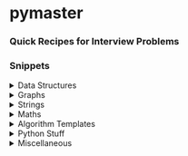 # pymaster
### Quick Recipes for Interview Problems


### Snippets
<details>
  <summary>Data Structures</summary>

  - [Array: Flattening](https://github.com/hariharanragothaman/pymaster/blob/master/datastructures/arrays/flatten.py)
  - [Array: Consecutive Combo](https://github.com/hariharanragothaman/pymaster/blob/master/datastructures/arrays/consecutive_combos.py)
  - [Array: Continuous Subsegment Counts](https://github.com/hariharanragothaman/pymaster/blob/master/datastructures/arrays/find_continuous_subsegment_counts.py)
  - [FenwickTree](https://github.com/hariharanragothaman/pymaster/blob/master/datastructures/trees/fenwick/fenwick.py)
  - [Hashmap: Merging Hashmaps](https://github.com/hariharanragothaman/pymaster/blob/master/datastructures/hashmap/merging_two_hashmaps.py)
  - [Hashmap: Sort](https://github.com/hariharanragothaman/pymaster/blob/master/datastructures/hashmap/sort_hashmap.py)
  - [Hashmap: Tuple to Hashmap](https://github.com/hariharanragothaman/pymaster/blob/master/datastructures/hashmap/tuple_to_hashmap.py)
  - [Hashmap: Generic Stuff](https://github.com/hariharanragothaman/pymaster/blob/master/datastructures/hashmap/hashmap.py)
  - [LinkedList: SLL](https://github.com/hariharanragothaman/pymaster/blob/master/datastructures/linkedlist/linkedlist.py)
  - [Range Query](https://github.com/hariharanragothaman/pymaster/blob/master/datastructures/trees/range_query/range_query.py)
  - [Segment Tree](https://github.com/hariharanragothaman/pymaster/blob/master/datastructures/trees/segment/segment_tree.py)
  - [Trie: Template1](https://github.com/hariharanragothaman/pymaster/blob/master/datastructures/trie/trie.py)
  - [Trie: Template2](https://github.com/hariharanragothaman/pymaster/blob/master/datastructures/trie/trie2.py)
</details>

<details>
  <summary>Graphs</summary>

  - [Check Bi-Partite](https://github.com/hariharanragothaman/pymaster/blob/master/graphs/check_bipartite.py)
  - [Check if Cycle Exists](https://github.com/hariharanragothaman/pymaster/blob/master/graphs/check_cycle.py)
  - [Check Cycle without recursion - Brent's Algorithm](https://github.com/hariharanragothaman/pymaster/blob/master/graphs/check_cycle_without_recursion.py)
  - [Check if we can visit all nodes (DFS)](https://github.com/hariharanragothaman/pymaster/blob/master/graphs/check_if_we_can_visit_all_nodes.py)
  - [Djikstra (Using Heap)](https://github.com/hariharanragothaman/pymaster/blob/master/graphs/djikstra.py)
  - [Find Shortest Path from Source to Target](https://github.com/hariharanragothaman/pymaster/blob/master/graphs/find_shortest_path_from_source_to_target.py)
  - [Find Path b/w Source & Target - Single Parent](https://github.com/hariharanragothaman/pymaster/blob/master/graphs/find_path_between_two_vertices_single_parent.py)
  - [Find minimum vertices to reach all nodes](https://github.com/hariharanragothaman/pymaster/blob/master/graphs/minimum_vertices_to_reach_all_nodes_dag.py)
  - [Topological Sort](https://github.com/hariharanragothaman/pymaster/blob/master/graphs/topological_sort.py)
  - [BFS & DFS](https://github.com/hariharanragothaman/pymaster/blob/master/graphs/graph_recipes_bfs_dfs.py)
</details>

<details>
  <summary>Strings</summary>

  - [Hashing](https://github.com/hariharanragothaman/pymaster/blob/master/strings/hashing.py)
</details>

<details>
  <summary>Maths</summary>

  - [Prime Check](https://github.com/hariharanragothaman/pymaster/blob/master/maths/check_prime.py)
  - [Get Factors](https://github.com/hariharanragothaman/pymaster/blob/master/maths/factors.py)
  - [Bitwise Tricks](https://github.com/hariharanragothaman/pymaster/blob/master/maths/generic_math_tricks.py)
  - [Reverse Integer](https://github.com/hariharanragothaman/pymaster/blob/master/maths/reverse_integer.py)
  - [GCD & LCM](https://github.com/hariharanragothaman/pymaster/blob/master/maths/gcd_lcm.py)
  - [2D Matrices Tricks](https://github.com/hariharanragothaman/pymaster/blob/master/maths/matrices_tricks.py)
  - [Combinatorics](https://github.com/hariharanragothaman/pymaster/blob/master/maths/combinatorics.py)
</details>

<details>
  <summary>Algorithm Templates</summary>

  - [Binary Search](https://github.com/hariharanragothaman/pymaster/blob/master/algorithms/binarysearch/binary_search.py)
</details>

<details>
  <summary>Python Stuff</summary>

  - [Decorators Basics](https://github.com/hariharanragothaman/pymaster/blob/master/pyfundae/decorators_funda.py)
</details>

<details>
  <summary>Miscellaneous</summary>

  - [FastIO](https://github.com/hariharanragothaman/pymaster/blob/master/misc/FastIO.py)
</details>
